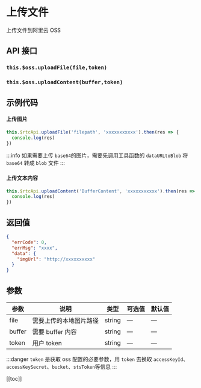 # 上传文件

上传文件到阿里云 OSS

## API 接口

### `this.$oss.uploadFile(file,token)`

### `this.$oss.uploadContent(buffer,token)`

## 示例代码

#### 上传图片

```js
this.$rtcApi.uploadFile('filepath', 'xxxxxxxxxxx').then(res => {
  console.log(res)
})
```

:::info
如果需要上传 `base64`的图片，需要先调用工具函数的 `dataURLtoBlob` 将 `base64` 转成 `blob` 文件
:::

#### 上传文本内容

```js
this.$rtcApi.uploadContent('BufferContent', 'xxxxxxxxxxx').then(res => {
  console.log(res)
})
```

## 返回值

```json
{
  "errCode": 0,
  "errMsg": "xxxx",
  "data": {
    "imgUrl": "http://xxxxxxxxxx"
  }
}
```

## 参数

| 参数   | 说明                   | 类型   | 可选值 | 默认值 |
| ------ | ---------------------- | ------ | ------ | ------ |
| file   | 需要上传的本地图片路径 | string | —      | —      |
| buffer | 需要 buffer 内容       | string | —      | —      |
| token  | 用户 token             | string | —      | —      |

:::danger
`token` 是获取 oss 配置的必要参数，用 `token` 去换取 `accessKeyId`、`accessKeySecret`、`bucket`、`stsToken`等信息
:::

[[toc]]
